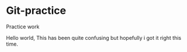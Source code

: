 # Git-practice
Practice work

Hello world,
This has been quite confusing but hopefully i got it right this time.
